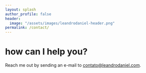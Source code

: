 ```yaml
---
layout: splash
author_profile: false
header:
  image: "/assets/images/leandrodaniel-header.png"
permalink: /contact/
---
```


# how can I help you?

Reach me out by sending an e-mail to <a href="mailto:contato@leandrodaniel.com">contato@leandrodaniel.com</a>.
